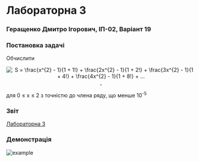 # Лабораторна 3
### Геращенко Дмитро Ігорович, ІП-02, Варіант 19
### Постановка задачі
Обчислити
<p align="center">
    <img src="https://latex.codecogs.com/svg.latex?S%20%3D%20%5Cfrac%7Bx%5E%7B2%7D%20-%201%7D%7B1%20&plus;%201%21%7D%20&plus;%20%5Cfrac%7B2x%5E%7B2%7D%20-%201%7D%7B1%20&plus;%202%21%7D%20&plus;%20%5Cfrac%7B3x%5E%7B2%7D%20-%201%7D%7B1%20&plus;%204%21%7D%20&plus;%20%5Cfrac%7B4x%5E%7B2%7D%20-%201%7D%7B1%20&plus;%208%21%7D%20&plus;%20..." alt="S = \frac{x^{2} - 1}{1 + 1!} + \frac{2x^{2} - 1}{1 + 2!} + \frac{3x^{2} - 1}{1 + 4!} + \frac{4x^{2} - 1}{1 + 8!} + ..." />,
</p>
для 0 ≤ x ≤ 2 з точністю до члена ряду, що менше 10<sup>-5</sup>

### Звіт
[Лабораторна 3](https://github.com/moodduckk/cpplabs/raw/master/reports/03-calculate-converging-infinite-series.docx)

### Демонстрація
![example](https://moodduckk.github.io/cpplabs/examples/03-calculate-converging-infinite-series.png)
